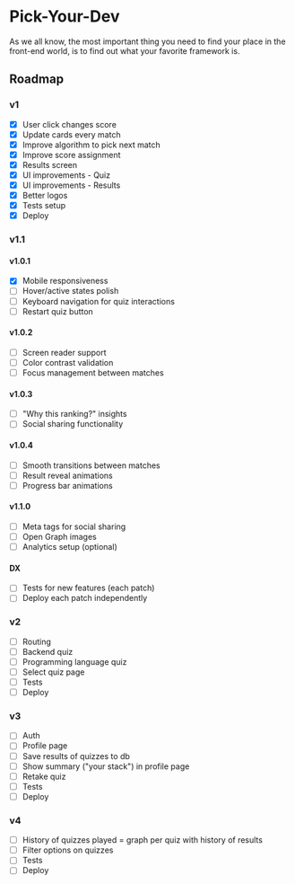 # Pick-Your-Dev

As we all know, the most important thing you need to find your place in the front-end world, is to find out what your favorite framework is.

## Roadmap

### v1

- [x] User click changes score
- [x] Update cards every match
- [x] Improve algorithm to pick next match
- [x] Improve score assignment
- [x] Results screen
- [x] UI improvements - Quiz
- [x] UI improvements - Results
- [x] Better logos
- [x] Tests setup
- [x] Deploy

### v1.1

#### v1.0.1

- [x] Mobile responsiveness
- [ ] Hover/active states polish
- [ ] Keyboard navigation for quiz interactions
- [ ] Restart quiz button

#### v1.0.2

- [ ] Screen reader support
- [ ] Color contrast validation
- [ ] Focus management between matches

#### v1.0.3

- [ ] "Why this ranking?" insights
- [ ] Social sharing functionality

#### v1.0.4

- [ ] Smooth transitions between matches
- [ ] Result reveal animations
- [ ] Progress bar animations

#### v1.1.0

- [ ] Meta tags for social sharing
- [ ] Open Graph images
- [ ] Analytics setup (optional)

#### DX

- [ ] Tests for new features (each patch)
- [ ] Deploy each patch independently

### v2

- [ ] Routing
- [ ] Backend quiz
- [ ] Programming language quiz
- [ ] Select quiz page
- [ ] Tests
- [ ] Deploy

### v3

- [ ] Auth
- [ ] Profile page
- [ ] Save results of quizzes to db
- [ ] Show summary ("your stack") in profile page
- [ ] Retake quiz
- [ ] Tests
- [ ] Deploy

### v4

- [ ] History of quizzes played = graph per quiz with history of results
- [ ] Filter options on quizzes
- [ ] Tests
- [ ] Deploy
